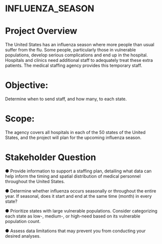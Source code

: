 # INFLUENZA_SEASON
# Project Overview
The United States has an influenza season where more people than usual
suffer from the flu. Some people, particularly those in vulnerable populations, develop serious
complications and end up in the hospital. Hospitals and clinics need additional staff to
adequately treat these extra patients. The medical staffing agency provides this temporary
staff.
# Objective: 
Determine when to send staff, and how many, to each state.
# Scope:
The agency covers all hospitals in each of the 50 states of the United States, and
the project will plan for the upcoming influenza season.
# Stakeholder Question
● Provide information to support a staffing plan, detailing what data can help inform the timing
and spatial distribution of medical personnel throughout the United States.

● Determine whether influenza occurs seasonally or throughout the entire year. If seasonal,
does it start and end at the same time (month) in every state?

● Prioritize states with large vulnerable populations. Consider categorizing each state as low-,
medium-, or high-need based on its vulnerable population count.

● Assess data limitations that may prevent you from conducting your desired analyses.

